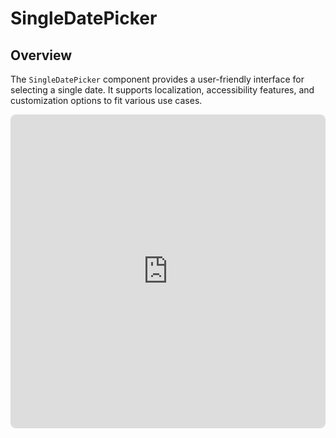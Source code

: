 # SingleDatePicker
## Overview
The `SingleDatePicker` component provides a user-friendly interface for selecting a single date. It supports localization, accessibility features, and customization options to fit various use cases.

<div style="border: 1px #00000022 solid; overflow: hidden; border-radius: 0.5rem;">
	<iframe src="https://stackblitz.com/edit/datenel-react-singledatepicker?embed=1&file=src%2FApp.tsx&hideExplorer=1&hideNavigation=1&view=preview" width="100%" height="500px" style="border: none;" />
</div>

## Preference Props

### `accentColor`
The accent color of the panel, including the background color of the selected date.

- Type: `string`
  - Accept any color string can be accepted by CSS.
- Default: `#000000`

#### Example
```tsx
{/* Adjust custom main color to pure red */}
<SingleDatePicker accentColor="#ff0000" />

{/* Adaptive to the light/dark color scheme preference */}
<SingleDatePicker accentColor={darkScheme ? "#ffffff" : "#000000"} />
```

### `availableRange`
Limit the range of dates that can be selected. It should be an array of two dates, the first one being the available range start date and the second one being the available range end date. 

If the first one is null, it means that all dates after the second one are not available. If the second one is null, it means that all dates before the first one are not available. 

If the first one is behind the second one, Datenel will exchange them automatically.

If the array length is not 2, Datenel will ignore the parameter and raise a warning in the console to remind you to check your input.

- Type: `[(Date | { year: number, month: number, day: number } | null), (Date | { year: number, month: number, day: number } | null)]`
- Default: `undefined`

#### Example
```tsx
{/* User can only select the dates after 1 Jan 2025 */}
<SingleDatePicker availableRange={[{year: 2025, month: 1, day: 1}, null]} />

{/* User can only select the dates before 1 Jan 2025 */}
<SingleDatePicker availableRange={[null, {year: 2025, month: 1, day: 1}]} />

{/* User can only select the dates between 1 Jan and 31 Dec 2025 */}
<SingleDatePicker availableRange={[{year: 2025, month: 1, day: 1}, {year: 2025, month: 12, day: 31}]} />

{/* Insert Date object, also reverse the period start and end date */}
<SingleDatePicker availableRange={[new Date(2025, 11, 31), new Date(2025, 0, 1)]} />
```

### `borderColor`
The border color of the panel, including the divider color between the header and the body.

- Type: `string`
  - Accept any color string can be accepted by CSS.
- Default: `#e0e0e0`

#### Example
```tsx
{/* Adjust custom main color to pure red */}
<SingleDatePicker borderColor="#ff0000" />

{/* Adaptive to the light/dark color scheme preference */}
<SingleDatePicker borderColor={darkScheme ? "#ffffff" : "#000000"} />
```

### `hoverColor`
The hover color of the panel, including the hover background color of the date.

- Type: `string`
  - Accept any color string can be accepted by CSS.
- Default: `#00000017`

#### Example
```tsx
{/* Adjust custom main color to transparented red */}
<SingleDatePicker hoverColor="#ff000022" />

{/* Adaptive to the light/dark color scheme preference */}
<SingleDatePicker hoverColor={darkScheme ? "#ffffff17" : "#00000017"} />
```

### `localization`
Datenel will use the language code to localize the panel and accept standard [ISO 639 language codes](https://en.wikipedia.org/wiki/List_of_ISO_639_language_codes), such as `zh-CN`, `en-US`, `ja-JP`, etc. 

::: tip ♿️ Accessbility reminder
It will not affect the context strings of screen reader aria tags (will be read in English), but the screen reader will still read the date according to this preference.
:::

- Type: `string` (ISO 639 code) 
- Default value: `undefined` (Will follows user browser’s language) 

#### Example
```tsx
{/* Force the panel use the localization of Simplified Chinese */}
<SingleDatePicker localization="zh-CN" />
```

### `mainColor`
The main color of the panel, including the general text color.

- Type: `string`
  - Accept any color string can be accepted by CSS.
- Default: `#000000`

#### Example
```tsx
{/* Adjust custom main color to pure red */}
<SingleDatePicker mainColor="#ff0000" />

{/* Adaptive to the light/dark color scheme preference */}
<SingleDatePicker mainColor={darkScheme ? "#ffffff" : "#000000"} />
```

### `reversedColor`
The reversed color of the panel, including the text color of the selected date.

- Type: `string`
  - Accept any color string can be accepted by CSS.
- Default: `#ffffff`

#### Example
```tsx
{/* Adjust custom main color to pure red */}
<SingleDatePicker reversedColor="#ff0000" />

{/* Adaptive to the light/dark color scheme preference */}
<SingleDatePicker reversedColor={darkScheme ? "#000000" : "#ffffff"} />
```

### `value`
You can programmatically control the selected date, including providing a default value or controlling the date chosen by the parent component. You can also use this property to navigate the panel to show the month you want programmatically.

- Type: `Date | { year: number, month: number, day: number }` 
- Default value: `new Date()` (today’s date)

::: tip 🤔 Should I pass the month with a minus-1 format?
If you are familiar with JavaScript’s native Date object, you may know that it treats January as a number 0. For example, `Date(2025, 0, 1)` will refer to 1 January 2025, and `Date(2025, 1, 1)` will refer to 1 February 2025, and so on. However, you should use the general format of the month instead of the minus-1 format when you pass the `value` property with JSON format, which means `{year: 2025, month: 1, day: 1}` will be treated as 1 January 2025 inside Datenel.
:::


#### Example
```tsx
{/* Navigate to 1st Jan 2025 */}
<SingleDatePicker value={{ year: 2025, month: 1, day: 1}} />

{/* Navigate to 15th July 2025 */}
<SingleDatePicker value={new Date(2025, 6, 15)} />
```

## Trigger Props

### `onClose`
A screen-reader-exclusive property. The user is required to close the panel without selecting a specific date. 

The close button is not visible, but screen readers can read this button. The screen reader’s close button is only available when this prop is not `undefined`.

#### Function parameters

No parameters.

#### Return value
This callback function does not require any return value.

#### Example
```tsx
<SingleDatePicker onClose={() => setPresentPanel(false)} />
```

### `onSelect`
A callback function that will be called when a date is selected inside the panel.

#### Function parameters

- `date`: The date user selected
  - Type: `{ year: number, month: number, day: number }`

#### Return value
This callback function does not require any return value.

#### Example
```tsx
{/* Transfer selected date into native Date object. */}
{/* Note that the return value uses general month format */}
{/* instead of minus-1 format. */}
<SingleDatePicker 
	onSelect={value => {
		setSelectedDate(new Date(value.year, value.month - 1, value.day))
	}} 
/>
```